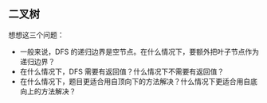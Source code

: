 
## 二叉树

想想这三个问题：

- 一般来说，DFS 的递归边界是空节点。在什么情况下，要额外把叶子节点作为递归边界？
- 在什么情况下，DFS 需要有返回值？什么情况下不需要有返回值？
- 在什么情况下，题目更适合用自顶向下的方法解决？什么情况下更适合用自底向上的方法解决？

